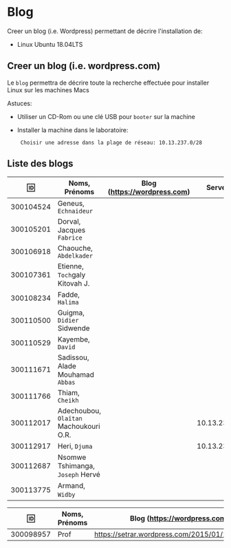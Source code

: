 
# Blog


Creer un blog (i.e. Wordpress) permettant de décrire l'installation de:

* Linux Ubuntu 18.04LTS

## Creer un blog (i.e. wordpress.com)

Le `blog` permettra de décrire toute la recherche effectuée pour installer Linux sur les machines Macs

Astuces: 

* Utiliser un CD-Rom ou une clé USB pour `booter` sur la machine

* Installer la machine dans le laboratoire:

       Choisir une adresse dans la plage de réseau: 10.13.237.0/28
       
## Liste des blogs

| :id:      | Noms, Prénoms                            |   Blog (https://wordpress.com)                           | Serveur      |
|-----------|------------------------------------------|----------------------------------------------------------|--------------|
| 300104524 | Geneus, `Echnaideur`                     |                                                          |              |
| 300105201 | Dorval, Jacques `Fabrice`                |                                                          |              |
| 300106918 | Chaouche, `Abdelkader`                   |                                                          |              |
| 300107361 | Etienne, `Toch`galy Kitovah J.           |                                                          |              |
| 300108234 | Fadde, `Halima`                          |                                                          |              |
| 300110500 | Guigma, `Didier` Sidwende                |                                                          |              |
| 300110529 | Kayembe, `David`                         |                                                          |              |
| 300111671 | Sadissou, Alade Mouhamad `Abbas`         |                                                          |              |
| 300111766 | Thiam, `Cheikh`                          |                                                          |              |
| 300112017 | Adechoubou, `Olaïtan` Machoukouri O.R.   |                                                          | 10.13.237.60 |
| 300112917 | Heri, `Djuma`                            |                                                          | 10.13.237.79 |
| 300112687 | Nsomwe Tshimanga, `Joseph` Hervé         |                                                          |              |
| 300113775 | Armand, `Widby`                          |                                                          |              |

| :id:      | Noms, Prénoms                            |   Blog (https://wordpress.com)                           |
|-----------|------------------------------------------|----------------------------------------------------------|
| 300098957 | Prof                                     |  https://setrar.wordpress.com/2015/01/10/bitstamp/       | 


